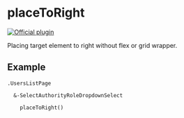 # placeToRight

[![Official plugin](https://img.shields.io/badge/IntelliJ_IDEA_Live_Template-ptr-blue.svg?style=flat)](https://plugins.jetbrains.com/plugin/17677-yamato-daiwa-frontend)

Placing target element to right without flex or grid wrapper.


## Example

```stylus
.UsersListPage

  &-SelectAuthorityRoleDropdownSelect
  
    placeToRight()
```
